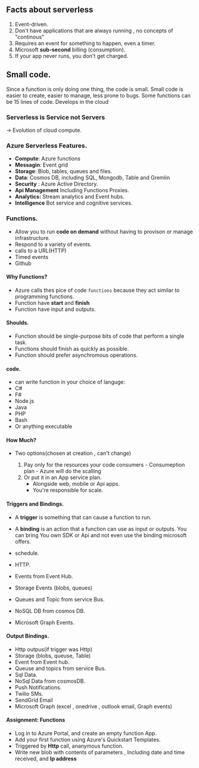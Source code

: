 ## Facts about serverless

1. Event-driven.
2. Don't have applications that are always running , no concepts of "continous"
3. Requires an event for something to happen, even a timer.
4. Microsoft **sub-second** billing (consumption).
5. If your app never runs, you don't get charged.

## Small code.

Since a function is only doing one thing, the code is small.
Small code is easier to create, easier to manage, less prone to bugs.
Some functions can be 15 lines of code.
Develops in the cloud

### Serverless is **Service not Servers**

-> Evolution of cloud compute.

### Azure Serverless Features.

- **Compute**: Azure functions
- **Messagin**: Event grid  
- **Storage**: Blob, tables, queues and files.
- **Data**: Cosmos DB, including SQL, Mongodb, Table and Gremlin
- **Security** : Azure Active Directory.
- **Api Management** Including Functions Proxies.
- **Analytics:** Stream analytics and Event hubs.
- **Intelligence** Bot service and cognitive services.


### Functions.

- Allow you to run **code on demand** without having to provison or manage infrastructure.
- Respond to a variety of events.
- calls to a URL(HTTP)
- Timed events 
- Github 

#### Why Functions?

- Azure calls thes pice of code `functions` because they act similar to programming functions.
- Function have **start** and **finish**
- Function have input and outputs.

#### Shoulds.

- Function should be single-purpose bits of code that perform a single task.
- Functions should finish as quickly as possible.
- Function should prefer asynchromous operations.

#### code.

- can write function in your choice of languge:
- C#
- F#
- Node.js
- Java
- PHP
- Bash
- Or anything executable

#### How Much?

- Two options(chosen at creation , can't change)

    1. Pay only for the resources your code consumers
      - Consumeption plan
      - Azure will do the scalling
    2. Or put it in an App service plan.
        - Alongside web, mobile or Api apps.
        - You're responsible for scale.

#### Triggers and Bindings.

- A **trigger** is something that can cause a function to run.
- A **binding** is an action that a function can use as input or outputs.
You can bring You own SDK or Api and not even use the binding microsoft offers.

- schedule.
- HTTP.
- Events from Event Hub.
- Storage Events (blobs, queues)
- Queues and Topic from service Bus.
- NoSQL DB from cosmos DB.
- Microsoft Graph Events.

#### Output Bindings.

- Http outpus(if trigger was Http)
- Storage (blobs, queuse, Table)
- Event from Event hub.
- Queuse and topics from service Bus.
- Sql Data.
- NoSql Data from cosmosDB.
- Push Notifications.
- Twilio SMs.
- SendGrid Email
- Microsoft Graph (excel , onedrive , outlook email, Graph events)


#### Assignment: Functions

- Log in to Azure Portal, and create an empty function App.
- Add your first function using Azure's Quickstart Templates.
- Triggered by **Http** call, ananymous function.
- Write new blob with contents of parameters , Including date and time received, and **Ip address**








